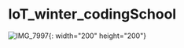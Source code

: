 # IoT_winter_codingSchool

![IMG_7997](https://user-images.githubusercontent.com/76239832/212633686-37197bb9-ab44-42a3-8305-9d6568d635a2.jpg){: width="200" height="200"}
